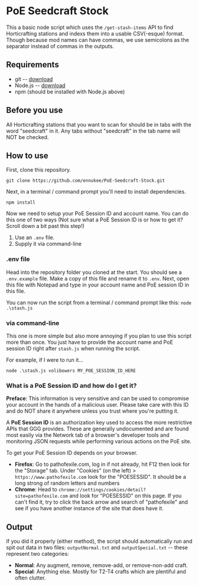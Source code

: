 # PoE Seedcraft Stock

This a basic node script which uses the `/get-stash-items` API to find Horticrafting stations and indexs them into a usable CSV(-esque) format. Though because mod names can have commas, we use semicolons as the separator instead of commas in the outputs.

## Requirements

 * git -- [download](https://git-scm.com/downloads)
 * Node.js -- [download](https://nodejs.org/en/download/)
 * npm (should be installed with Node.js above)

## Before you use

All Horticrafting stations that you want to scan for should be in tabs with the word "seedcraft" in it. Any tabs without "seedcraft" in the tab name will NOT be checked.

## How to use

First, clone this repository.

```git
git clone https://github.com/ennukee/PoE-Seedcraft-Stock.git
```

Next, in a terminal / command prompt you'll need to install dependencies.

```
npm install
```

Now we need to setup your PoE Session ID and account name. You can do this one of two ways (Not sure what a PoE Session ID is or how to get it? Scroll down a bit past this step!)

 1. Use an `.env` file.
 2. Supply it via command-line

### .env file

Head into the repository folder you cloned at the start. You should see a `.env.example` file. Make a copy of this file and rename it to `.env`. Next, open this file with Notepad and type in your account name and PoE session ID in this file.

You can now run the script from a terminal / command prompt like this: `node .\stash.js`

### via command-line

This one is more simple but also more annoying if you plan to use this script more than once. You just have to provide the account name and PoE session ID right after `stash.js` when running the script.

For example, if I were to run it...

```
node .\stash.js volibowers MY_POE_SESSION_ID_HERE
```

### What is a PoE Session ID and how do I get it?

**Preface**: This information is very sensitive and can be used to compromise your account in the hands of a malicious user. Please take care with this ID and do NOT share it anywhere unless you trust where you're putting it.

A **PoE Session ID** is an authorization key used to access the more restrictive APIs that GGG provides. These are generally undocumented and are found most easily via the Network tab of a browser's developer tools and monitoring JSON requests while performing various actions on the PoE site.

To get your PoE Session ID depends on your browser.

 * **Firefox**: Go to pathofexile.com, log in if not already, hit F12 then look for the "Storage" tab. Under "Cookies" (on the left) > `https://www.pathofexile.com` look for the "POESESSID". It should be a long strong of random letters and numbers
 * **Chrome**: Head to `chrome://settings/cookies/detail?site=pathofexile.com` and look for "POESESSID" on this page. If you can't find it, try to click the back arrow and search of "pathofexile" and see if you have another instance of the site that does have it.

## Output

If you did it properly (either method), the script should automatically run and spit out data in two files: `outputNormal.txt` and `outputSpecial.txt` -- these represent two categories:

 * **Normal**: Any augment, remove, remove-add, or remove-non-add craft.
 * **Special**: Anything else. Mostly for T2-T4 crafts which are plentiful and often clutter.